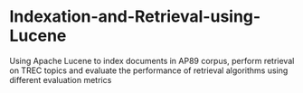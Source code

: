 # Indexation-and-Retrieval-using-Lucene
Using Apache Lucene to index documents in AP89 corpus, perform retrieval on TREC topics and evaluate the performance of retrieval algorithms using different evaluation metrics 
